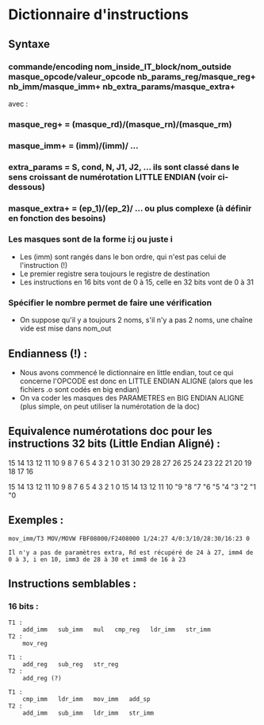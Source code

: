 # Dictionnaire d'instructions

## Syntaxe

### commande/encoding nom_inside_IT_block/nom_outside masque_opcode/valeur_opcode nb_params_reg/masque_reg+ nb_imm/masque_imm+ nb_extra_params/masque_extra+

avec :

### masque_reg+ = (masque_rd)/(masque_rn)/(masque_rm)
### masque_imm+ = (imm)/(imm)/ ...
### extra_params = S, cond, N, J1, J2, ... ils sont classé dans le sens croissant de numérotation LITTLE ENDIAN (voir ci-dessous)
### masque_extra+ = (ep_1)/(ep_2)/ ... ou plus complexe (à définir en fonction des besoins)

### Les masques sont de la forme i:j ou juste i

- Les (imm) sont rangés dans le bon ordre, qui n'est pas celui de l'instruction (!)
- Le premier registre sera toujours le registre de destination
- Les instructions en 16 bits vont de 0 à 15, celle en 32 bits vont de 0 à 31

### Spécifier le nombre permet de faire une vérification

- On suppose qu'il y a toujours 2 noms, s'il n'y a pas 2 noms, une chaîne vide est mise dans nom_out

## Endianness (!) :

- Nous avons commencé le dictionnaire en little endian, tout ce qui concerne l'OPCODE est donc en LITTLE ENDIAN ALIGNE (alors que les fichiers .o sont codés en big endian)
- On va coder les masques des PARAMETRES en BIG ENDIAN ALIGNE (plus simple, on peut utiliser la numérotation de la doc)

## Equivalence numérotations doc pour les instructions 32 bits (Little Endian Aligné) :

15 14 13 12 11 10 9 8 7 6 5 4 3 2 1 0 31 30 29 28 27 26 25 24 23 22 21 20 19 18 17 16

15 14 13 12 11 10 9 8 7 6 5 4 3 2 1 0 15 14 13 12 11 10 "9 "8 "7 "6 "5 "4 "3 "2 "1 "0

## Exemples :

```
mov_imm/T3 MOV/MOVW FBF08000/F2408000 1/24:27 4/0:3/10/28:30/16:23 0

Il n'y a pas de paramètres extra, Rd est récupéré de 24 à 27, imm4 de 0 à 3, i en 10, imm3 de 28 à 30 et imm8 de 16 à 23
```

## Instructions semblables :

### 16 bits :

```
T1 :
	add_imm	  sub_imm   mul   cmp_reg   ldr_imm   str_imm
T2 :
	mov_reg
```
```
T1 :
	add_reg   sub_reg   str_reg
T2 :
	add_reg (?)
```
```
T1 :
	cmp_imm   ldr_imm   mov_imm   add_sp
T2 :
	add_imm   sub_imm   ldr_imm   str_imm
```


